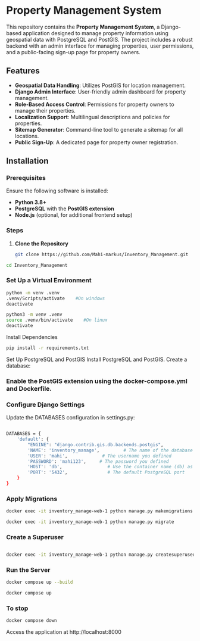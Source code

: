 # Property Management System

This repository contains the **Property Management System**, a Django-based application designed to manage property information using geospatial data with PostgreSQL and PostGIS. The project includes a robust backend with an admin interface for managing properties, user permissions, and a public-facing sign-up page for property owners.

## Features

- **Geospatial Data Handling**: Utilizes PostGIS for location management.
- **Django Admin Interface**: User-friendly admin dashboard for property management.
- **Role-Based Access Control**: Permissions for property owners to manage their properties.
- **Localization Support**: Multilingual descriptions and policies for properties.
- **Sitemap Generator**: Command-line tool to generate a sitemap for all locations.
- **Public Sign-Up**: A dedicated page for property owner registration.

## Installation

### Prerequisites

Ensure the following software is installed:

- **Python 3.8+**
- **PostgreSQL** with the **PostGIS extension**
- **Node.js** (optional, for additional frontend setup)

### Steps

1. **Clone the Repository**
   ```bash
   git clone https://github.com/Mahi-markus/Inventory_Management.git
   ```
```bash
cd Inventory_Management
```
### Set Up a Virtual Environment

```bash
python -m venv .venv
.venv/Scripts/activate    #On windows
deactivate
  ```
```bash
python3 -m venv .venv
source .venv/bin/activate    #On linux
deactivate
```
Install Dependencies
```bash
pip install -r requirements.txt
```
Set Up PostgreSQL and PostGIS
Install PostgreSQL and PostGIS.
Create a database:



### Enable the PostGIS extension using the docker-compose.yml and Dockerfile.




### Configure Django Settings

Update the DATABASES configuration in settings.py:
```bash

DATABASES = {
    'default': {
        "ENGINE": "django.contrib.gis.db.backends.postgis",
        'NAME': 'inventory_manage',         # The name of the database you created
        'USER': 'mahi',             # The username you defined
        'PASSWORD': 'mahi123',     # The password you defined
        'HOST': 'db',                 # Use the container name (db) as the hostname
        'PORT': '5432',               # The default PostgreSQL port
    }
}


```
### Apply Migrations
```bash
docker exec -it inventory_manage-web-1 python manage.py makemigrations
```
```bash
docker exec -it inventory_manage-web-1 python manage.py migrate
```
### Create a Superuser

```bash

docker exec -it inventory_manage-web-1 python manage.py createsuperuser
```

### Run the Server
```bash
docker compose up --build
 ```

  ```bash
docker compose up
```
### To stop 
```bash
docker compose down

```
Access the application at  http://localhost:8000